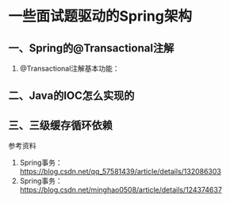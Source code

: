 # 一些面试题驱动的Spring架构


## 一、Spring的@Transactional注解
1. @Transactional注解基本功能：



## 二、Java的IOC怎么实现的




## 三、三级缓存循环依赖





参考资料
1. Spring事务：https://blog.csdn.net/qq_57581439/article/details/132086303
2. Spring事务：https://blog.csdn.net/minghao0508/article/details/124374637